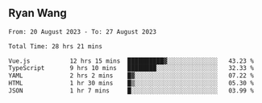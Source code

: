 ## Ryan Wang

<!--START_SECTION:waka-->

```txt
From: 20 August 2023 - To: 27 August 2023

Total Time: 28 hrs 21 mins

Vue.js           12 hrs 15 mins  ██████████▓░░░░░░░░░░░░░░   43.23 %
TypeScript       9 hrs 10 mins   ████████░░░░░░░░░░░░░░░░░   32.33 %
YAML             2 hrs 2 mins    █▓░░░░░░░░░░░░░░░░░░░░░░░   07.22 %
HTML             1 hr 30 mins    █▒░░░░░░░░░░░░░░░░░░░░░░░   05.30 %
JSON             1 hr 7 mins     █░░░░░░░░░░░░░░░░░░░░░░░░   03.99 %
```

<!--END_SECTION:waka-->

